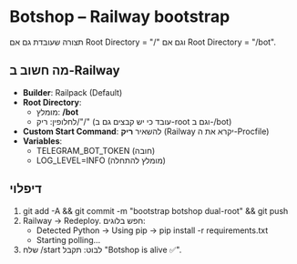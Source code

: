 # Botshop – Railway bootstrap

תצורה שעובדת גם אם Root Directory = "/" וגם אם Root Directory = "/bot".

## מה חשוב ב-Railway
- **Builder**: Railpack (Default)
- **Root Directory**:
  - מומלץ: **/bot**
  - לחלופין: ריק/"/" (עובד כי יש קבצים גם ב-root וגם ב-/bot)
- **Custom Start Command**: להשאיר **ריק** (Railway יקרא את ה-Procfile)
- **Variables**: 
  - TELEGRAM_BOT_TOKEN (חובה)
  - LOG_LEVEL=INFO (מומלץ להתחלה)

## דיפלוי
1) git add -A && git commit -m "bootstrap botshop dual-root" && git push
2) Railway → Redeploy. חפש בלוגים:
   - Detected Python → Using pip → pip install -r requirements.txt
   - Starting polling…
3) שלח /start לבוט: תקבל "Botshop is alive ✅".